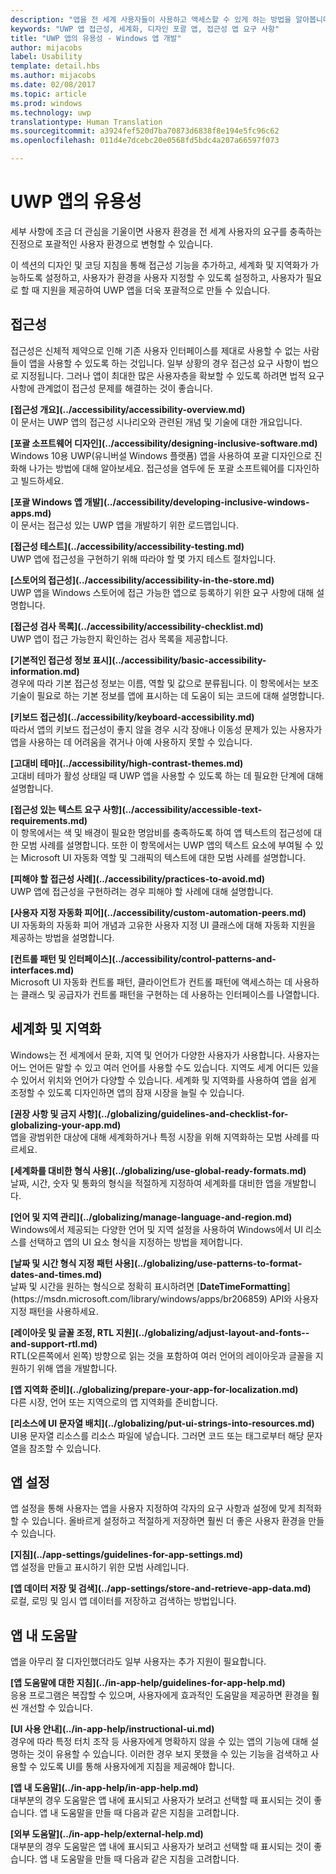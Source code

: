 ```yaml
---
description: "앱을 전 세계 사용자들이 사용하고 액세스할 수 있게 하는 방법을 알아봅니다."
keywords: "UWP 앱 접근성, 세계화, 디자인 포괄 앱, 접근성 앱 요구 사항"
title: "UWP 앱의 유용성 - Windows 앱 개발"
author: mijacobs
label: Usability
template: detail.hbs
ms.author: mijacobs
ms.date: 02/08/2017
ms.topic: article
ms.prod: windows
ms.technology: uwp
translationtype: Human Translation
ms.sourcegitcommit: a3924fef520d7ba70873d6838f8e194e5fc96c62
ms.openlocfilehash: 011d4e7dcebc20e0568fd5bdc4a207a66597f073

---
```

# <a name="usability-for-uwp-apps"></a>UWP 앱의 유용성

<link rel="stylesheet" href="https://az835927.vo.msecnd.net/sites/uwp/Resources/css/custom.css">

세부 사항에 조금 더 관심을 기울이면 사용자 환경을 전 세계 사용자의 요구를 충족하는 진정으로 포괄적인 사용자 환경으로 변형할 수 있습니다.

이 섹션의 디자인 및 코딩 지침을 통해 접근성 기능을 추가하고, 세계화 및 지역화가 가능하도록 설정하고, 사용자가 환경을 사용자 지정할 수 있도록 설정하고, 사용자가 필요로 할 때 지원을 제공하여 UWP 앱을 더욱 포괄적으로 만들 수 있습니다.


## <a name="accessiblity"></a>접근성

접근성은 신체적 제약으로 인해 기존 사용자 인터페이스를 제대로 사용할 수 없는 사람들이 앱을 사용할 수 있도록 하는 것입니다. 일부 상황의 경우 접근성 요구 사항이 법으로 지정됩니다. 그러나 앱이 최대한 많은 사용자층을 확보할 수 있도록 하려면 법적 요구 사항에 관계없이 접근성 문제를 해결하는 것이 좋습니다.

<div class="side-by-side">
<div class="side-by-side-content">
  <div class="side-by-side-content-left">
<p><b>[접근성 개요](../accessibility/accessibility-overview.md)</b> <br/> 이 문서는 UWP 앱의 접근성 시나리오와 관련된 개념 및 기술에 대한 개요입니다.</p>
  </div>
  <div class="side-by-side-content-right">
<p><b>[포괄 소프트웨어 디자인](../accessibility/designing-inclusive-software.md)</b><br/>Windows 10용 UWP(유니버설 Windows 플랫폼) 앱을 사용하여 포괄 디자인으로 진화해 나가는 방법에 대해 알아보세요.  접근성을 염두에 둔 포괄 소프트웨어를 디자인하고 빌드하세요.</p>
  </div>
</div>
</div>

<div class="side-by-side">
<div class="side-by-side-content">
  <div class="side-by-side-content-left">
<p><b>[포괄 Windows 앱 개발](../accessibility/developing-inclusive-windows-apps.md)</b><br/> 이 문서는 접근성 있는 UWP 앱을 개발하기 위한 로드맵입니다.</p>
  </div>
  <div class="side-by-side-content-right">
<p><b>[접근성 테스트](../accessibility/accessibility-testing.md) </b><br/>UWP 앱에 접근성을 구현하기 위해 따라야 할 몇 가지 테스트 절차입니다.</p>
  </div>
</div>
</div>

<div class="side-by-side">
<div class="side-by-side-content">
  <div class="side-by-side-content-left">
<p><b>[스토어의 접근성](../accessibility/accessibility-in-the-store.md)</b><br/>UWP 앱을 Windows 스토어에 접근 가능한 앱으로 등록하기 위한 요구 사항에 대해 설명합니다.</p>
  </div>
  <div class="side-by-side-content-right">
<p><b>[접근성 검사 목록](../accessibility/accessibility-checklist.md)</b><br/>UWP 앱이 접근 가능한지 확인하는 검사 목록을 제공합니다.</p>
  </div>
</div>
</div>

<div class="side-by-side">
<div class="side-by-side-content">
  <div class="side-by-side-content-left">
<p><b>[기본적인 접근성 정보 표시](../accessibility/basic-accessibility-information.md)</b><br/>경우에 따라 기본 접근성 정보는 이름, 역할 및 값으로 분류됩니다. 이 항목에서는 보조 기술이 필요로 하는 기본 정보를 앱에 표시하는 데 도움이 되는 코드에 대해 설명합니다.</p>
  </div>
  <div class="side-by-side-content-right">
<p><b>[키보드 접근성](../accessibility/keyboard-accessibility.md)</b><br/>따라서 앱의 키보드 접근성이 좋지 않을 경우 시각 장애나 이동성 문제가 있는 사용자가 앱을 사용하는 데 어려움을 겪거나 아예 사용하지 못할 수 있습니다.</p>
  </div>
</div>
</div>

<div class="side-by-side">
<div class="side-by-side-content">
  <div class="side-by-side-content-left">
<p><b>[고대비 테마](../accessibility/high-contrast-themes.md)</b><br/>고대비 테마가 활성 상태일 때 UWP 앱을 사용할 수 있도록 하는 데 필요한 단계에 대해 설명합니다. </p>
  </div>
  <div class="side-by-side-content-right">
<p><b>[접근성 있는 텍스트 요구 사항](../accessibility/accessible-text-requirements.md)</b><br/>이 항목에서는 색 및 배경이 필요한 명암비를 충족하도록 하여 앱 텍스트의 접근성에 대한 모범 사례를 설명합니다. 또한 이 항목에서는 UWP 앱의 텍스트 요소에 부여될 수 있는 Microsoft UI 자동화 역할 및 그래픽의 텍스트에 대한 모범 사례를 설명합니다.</p>
  </div>
</div>
</div>

<div class="side-by-side">
<div class="side-by-side-content">
  <div class="side-by-side-content-left">
<p><b>[피해야 할 접근성 사례](../accessibility/practices-to-avoid.md)</b><br/>UWP 앱에 접근성을 구현하려는 경우 피해야 할 사례에 대해 설명합니다.</p>
  </div>
  <div class="side-by-side-content-right">
<p><b>[사용자 지정 자동화 피어](../accessibility/custom-automation-peers.md)</b><br/>UI 자동화의 자동화 피어 개념과 고유한 사용자 지정 UI 클래스에 대해 자동화 지원을 제공하는 방법을 설명합니다.</p>
  </div>
</div>
</div>

<div class="side-by-side">
<div class="side-by-side-content">
  <div class="side-by-side-content-left">
<p><b>[컨트롤 패턴 및 인터페이스](../accessibility/control-patterns-and-interfaces.md)</b><br/>Microsoft UI 자동화 컨트롤 패턴, 클라이언트가 컨트롤 패턴에 액세스하는 데 사용하는 클래스 및 공급자가 컨트롤 패턴을 구현하는 데 사용하는 인터페이스를 나열합니다.</p>
  </div>
  <div class="side-by-side-content-right">
<p><b></b>   
</p>
  </div>
</div>
</div>



## <a name="globalization-and-localization"></a>세계화 및 지역화

Windows는 전 세계에서 문화, 지역 및 언어가 다양한 사용자가 사용합니다. 사용자는 어느 언어든 말할 수 있고 여러 언어를 사용할 수도 있습니다. 지역도 세계 어디든 있을 수 있어서 위치와 언어가 다양할 수 있습니다. 세계화 및 지역화를 사용하여 앱을 쉽게 조정할 수 있도록 디자인하면 앱의 잠재 시장을 늘릴 수 있습니다.

<div class="side-by-side">
<div class="side-by-side-content">
  <div class="side-by-side-content-left">
<p><b>[권장 사항 및 금지 사항](../globalizing/guidelines-and-checklist-for-globalizing-your-app.md)</b><br/>앱을 광범위한 대상에 대해 세계화하거나 특정 시장을 위해 지역화하는 모범 사례를 따르세요.</p>
  </div>
  <div class="side-by-side-content-right">
<p><b>[세계화를 대비한 형식 사용](../globalizing/use-global-ready-formats.md)</b><br/>날짜, 시간, 숫자 및 통화의 형식을 적절하게 지정하여 세계화를 대비한 앱을 개발합니다.</p>
  </div>
</div>
</div>

<div class="side-by-side">
<div class="side-by-side-content">
  <div class="side-by-side-content-left">
<p><b>[언어 및 지역 관리](../globalizing/manage-language-and-region.md)</b><br/>Windows에서 제공되는 다양한 언어 및 지역 설정을 사용하여 Windows에서 UI 리소스를 선택하고 앱의 UI 요소 형식을 지정하는 방법을 제어합니다.</p>
  </div>
  <div class="side-by-side-content-right">
<p><b>[날짜 및 시간 형식 지정 패턴 사용](../globalizing/use-patterns-to-format-dates-and-times.md)</b><br/>날짜 및 시간을 원하는 형식으로 정확히 표시하려면 [<strong>DateTimeFormatting</strong>](https://msdn.microsoft.com/library/windows/apps/br206859) API와 사용자 지정 패턴을 사용하세요.</p>
  </div>
</div>
</div>

<div class="side-by-side">
<div class="side-by-side-content">
  <div class="side-by-side-content-left">
<p><b>[레이아웃 및 글꼴 조정, RTL 지원](../globalizing/adjust-layout-and-fonts--and-support-rtl.md)</b><br/>RTL(오른쪽에서 왼쪽) 방향으로 읽는 것을 포함하여 여러 언어의 레이아웃과 글꼴을 지원하기 위해 앱을 개발합니다.</p>
  </div>
  <div class="side-by-side-content-right">
<p><b>[앱 지역화 준비](../globalizing/prepare-your-app-for-localization.md)</b><br/>다른 시장, 언어 또는 지역으로의 앱 지역화를 준비합니다.</p>
  </div>
</div>
</div>

<div class="side-by-side">
<div class="side-by-side-content">
  <div class="side-by-side-content-left">
<p><b>[리소스에 UI 문자열 배치](../globalizing/put-ui-strings-into-resources.md)</b><br/>UI용 문자열 리소스를 리소스 파일에 넣습니다. 그러면 코드 또는 태그로부터 해당 문자열을 참조할 수 있습니다.</p>
  </div>
  <div class="side-by-side-content-right">
<b></b>   
<p></p>
  </div>
</div>
</div>


## <a name="app-settings"></a>앱 설정

앱 설정을 통해 사용자는 앱을 사용자 지정하여 각자의 요구 사항과 설정에 맞게 최적화할 수 있습니다. 올바르게 설정하고 적절하게 저장하면 훨씬 더 좋은 사용자 환경을 만들 수 있습니다.

<div class="side-by-side">
<div class="side-by-side-content">
  <div class="side-by-side-content-left">
<p><b>[지침](../app-settings/guidelines-for-app-settings.md)</b><br/>앱 설정을 만들고 표시하기 위한 모범 사례입니다.</p>
  </div>
  <div class="side-by-side-content-right">
<p><b>[앱 데이터 저장 및 검색](../app-settings/store-and-retrieve-app-data.md)</b><br/>로컬, 로밍 및 임시 앱 데이터를 저장하고 검색하는 방법입니다.</p>
  </div>
</div>
</div>

## <a name="in-app-help"></a>앱 내 도움말
앱을 아무리 잘 디자인했더라도 일부 사용자는 추가 지원이 필요합니다.

<div class="side-by-side">
<div class="side-by-side-content">
  <div class="side-by-side-content-left">
<p><b>[앱 도움말에 대한 지침](../in-app-help/guidelines-for-app-help.md)</b><br/>응용 프로그램은 복잡할 수 있으며, 사용자에게 효과적인 도움말을 제공하면 환경을 훨씬 개선할 수 있습니다.
</p>
  </div>
  <div class="side-by-side-content-right">
<p><b>[UI 사용 안내](../in-app-help/instructional-ui.md)</b><br/>경우에 따라 특정 터치 조작 등 사용자에게 명확하지 않을 수 있는 앱의 기능에 대해 설명하는 것이 유용할 수 있습니다. 이러한 경우 보지 못했을 수 있는 기능을 검색하고 사용할 수 있도록 UI를 통해 사용자에게 지침을 제공해야 합니다.</p>
  </div>
</div>
</div>

<div class="side-by-side">
<div class="side-by-side-content">
  <div class="side-by-side-content-left">
<p><b>[앱 내 도움말](../in-app-help/in-app-help.md)</b><br/>대부분의 경우 도움말은 앱 내에 표시되고 사용자가 보려고 선택할 때 표시되는 것이 좋습니다. 앱 내 도움말을 만들 때 다음과 같은 지침을 고려합니다.</p>
  </div>
  <div class="side-by-side-content-right">
<p><b>[외부 도움말](../in-app-help/external-help.md)</b><br/>대부분의 경우 도움말은 앱 내에 표시되고 사용자가 보려고 선택할 때 표시되는 것이 좋습니다. 앱 내 도움말을 만들 때 다음과 같은 지침을 고려합니다.</p>
  </div>
</div>
</div>



<!--HONumber=Dec16_HO2-->


